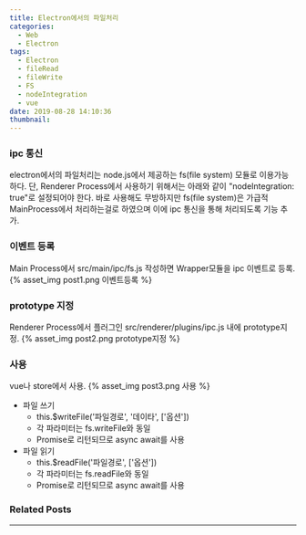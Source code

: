 ```yaml
---
title: Electron에서의 파일처리
categories:
  - Web
  - Electron
tags:
  - Electron
  - fileRead
  - fileWrite
  - FS
  - nodeIntegration
  - vue  
date: 2019-08-28 14:10:36
thumbnail:
---
```


### ipc 통신
  electron에서의 파일처리는 node.js에서 제공하는 fs(file system) 모듈로 이용가능 하다.
  단, Renderer Process에서 사용하기 위해서는 아래와 같이 "nodeIntegration: true"로 설정되어야 한다. 
  바로 사용해도 무방하지만 fs(file system)은 가급적 MainProcess에서 처리하는걸로 하였으며 이에 ipc 통신을 통해 처리되도록 기능 추가.
<!-- more -->

### 이벤트 등록
  Main Process에서 src/main/ipc/fs.js 작성하면 Wrapper모듈을 ipc 이벤트로 등록.
{% asset_img post1.png 이벤트등록 %}


### prototype 지정
  Renderer Process에서 플러그인 src/renderer/plugins/ipc.js 내에 prototype지정.
{% asset_img post2.png prototype지정 %}


### 사용
  vue나 store에서 사용.
{% asset_img post3.png 사용 %}

- 파일 쓰기
  - this.$writeFile('파일경로', '데이타', ['옵션'])
  - 각 파라미터는 fs.writeFile와 동일
  - Promise로 리턴되므로 async await를 사용
- 파일 읽기
  - this.$readFile('파일경로', ['옵션'])
  - 각 파라미터는 fs.readFile와 동일
  - Promise로 리턴되므로 async await를 사용

### Related Posts
---
